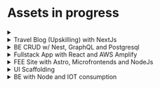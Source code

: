 # Assets in progress



<details>

<summary></summary>

*

</details>

<details>

<summary>Travel Blog (Upskilling) with NextJs</summary>

* **Owner**: Jennifer Nevarez (jennifer.nevarez)
  * Team: Renato Sánchez (renato.sanchez)
* **Stack**:  React - Zustand - NextJs - NodeJs - ExpreesJs - MongoDB
* **MVP:**&#x20;
* **Epics:**&#x20;
  * [ ] Initial Config
* **Links**
  * Repo:
  * Planning: [https://ts.accenture.com/sites/IndustrializationManagement/\_layouts/15/Doc.aspx?sourcedoc={7f3436a2-d6c5-44b7-8d99-8d18414d9b64}\&action=edit\&wd=target%28New%20Section%201.one%7C3165ae69-dd31-40c3-8b8a-c7e8b8c9acfe%2FPlnning%20NextJS%7C53cd2001-7a16-4ff2-8cbe-951162fb3681%2F%29\&wdorigin=703](https://ts.accenture.com/sites/IndustrializationManagement/\_layouts/15/Doc.aspx?sourcedoc={7f3436a2-d6c5-44b7-8d99-8d18414d9b64}\&action=edit\&wd=target%28New%20Section%201.one%7C3165ae69-dd31-40c3-8b8a-c7e8b8c9acfe%2FPlnning%20NextJS%7C53cd2001-7a16-4ff2-8cbe-951162fb3681%2F%29\&wdorigin=703)
* **Dates**
  * Start:&#x20;
  * End:&#x20;

</details>

<details>

<summary>BE CRUD w/ Nest, GraphQL and Postgresql</summary>

* Owner: José Tabares (jose.tabares)
  * Team: Javier Candia (javier.candia)
* Stack: Nest, GraphQL and Postgresql
* MVP:
* Epics:
  * [ ] Planning
  * [ ] Initial Config
* Links
  * Repo: [https://github.com/JoseTabaresSotelo/node-assets/tree/initial-architecture/packages/blog-nest-graphql-api](https://github.com/JoseTabaresSotelo/node-assets/tree/initial-architecture/packages/blog-nest-graphql-api)
  * Planning:  [https://teams.microsoft.com/l/entity/com.microsoft.teamspace.tab.planner/\_djb2\_msteams\_prefix\_2362271252?context=%7B%22channelId%22%3A%2219%3A2WeDnSnmjkRw-3fKiqsM6A07-88lQihzeEEOSSFxUnY1%40thread.tacv2%22%7D\&tenantId=e0793d39-0939-496d-b129-198edd916feb](https://teams.microsoft.com/l/entity/com.microsoft.teamspace.tab.planner/\_djb2\_msteams\_prefix\_2362271252?context=%7B%22channelId%22%3A%2219%3A2WeDnSnmjkRw-3fKiqsM6A07-88lQihzeEEOSSFxUnY1%40thread.tacv2%22%7D\&tenantId=e0793d39-0939-496d-b129-198edd916feb)
* Dates:&#x20;
  * Start: 06/24



</details>

<details>

<summary>Fullstack App with React and AWS Amplify</summary>

* **Owner: Hannah Narvaez (**h.narvaez.juarez)
* **Stack:**
  * Frontend: ReactJS, AWS Amplify Library, CSS-in-JS.
  * Backend: AWS Amplify Backend (Lambda, DynamoDB).
  * Hosting y Deployment: AWS Amplify Hosting, CI/CD de Amplify.
* **MVP:**
* Epics:
  * [ ] Initial Config
* Links:
  * Repo:
  * Planning
* Dates
  * Start: 04/24
  * End:

</details>

<details>

<summary>FEE Site with Astro, Microfrontends and NodeJs</summary>

* Owner: Gustavo García (g.garcia.de.la.cruz)
  * Team: Héctor Velázquez (hector.a.velazquez)
* Stack: Astro, NodeJs, Microfrontends (Angular, React)
* MVP:&#x20;
* Epics
  * [ ] Planning
  * [ ] Initial Config
* Links
  * Repo
  * Planning
* Dates:
  * Start: 05/24
  * End



</details>

<details>

<summary>UI Scaffolding</summary>

* Owner: Héctor Velázquez (hector.a.velazquez)
* Stack
* MVP
* Epics
  * [ ] Initial Config
* Links
  * Repo
  * Planning
* Dates:
  * Start
  * End



</details>

<details>

<summary>BE with Node and IOT consumption</summary>

* Owner: Gustavo Pinzón (gabriel.pinzon)
* Stack
* MVP
* Epics
  * [ ] Initial Config
* Links
  * Repo
  * Planning
* Dates
  * Start
  * End

</details>
